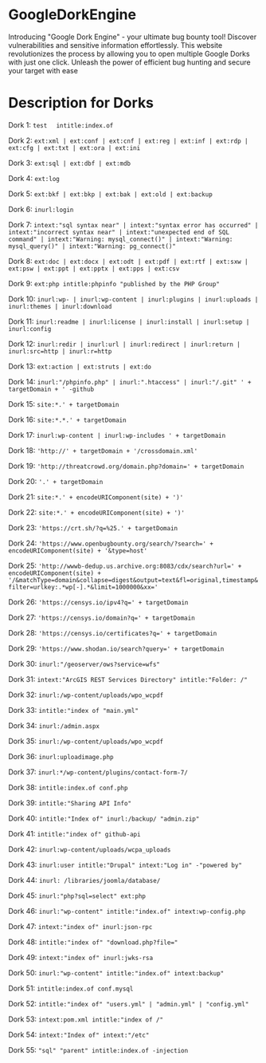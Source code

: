 # GoogleDorkEngine
Introducing "Google Dork Engine" - your ultimate bug bounty tool! Discover vulnerabilities and sensitive information effortlessly. This website revolutionizes the process by allowing you to open multiple Google Dorks with just one click. Unleash the power of efficient bug hunting and secure your target with ease


# Description for Dorks

Dork 1:
``test  ``
```intitle:index.of```

Dork 2:
```ext:xml | ext:conf | ext:cnf | ext:reg | ext:inf | ext:rdp | ext:cfg | ext:txt | ext:ora | ext:ini```

Dork 3:
```ext:sql | ext:dbf | ext:mdb```

Dork 4:
```ext:log```

Dork 5:
```ext:bkf | ext:bkp | ext:bak | ext:old | ext:backup```

Dork 6:
```inurl:login```

Dork 7:
```intext:"sql syntax near" | intext:"syntax error has occurred" | intext:"incorrect syntax near" | intext:"unexpected end of SQL command" | intext:"Warning: mysql_connect()" | intext:"Warning: mysql_query()" | intext:"Warning: pg_connect()"```

Dork 8:
```ext:doc | ext:docx | ext:odt | ext:pdf | ext:rtf | ext:sxw | ext:psw | ext:ppt | ext:pptx | ext:pps | ext:csv```

Dork 9:
```ext:php intitle:phpinfo "published by the PHP Group"```

Dork 10:
```inurl:wp- | inurl:wp-content | inurl:plugins | inurl:uploads | inurl:themes | inurl:download```

Dork 11:
```inurl:readme | inurl:license | inurl:install | inurl:setup | inurl:config```

Dork 12:
```inurl:redir | inurl:url | inurl:redirect | inurl:return | inurl:src=http | inurl:r=http```

Dork 13:
```ext:action | ext:struts | ext:do```

Dork 14:
```inurl:"/phpinfo.php" | inurl:".htaccess" | inurl:"/.git" ' + targetDomain + ' -github```

Dork 15:
```site:*.' + targetDomain```

Dork 16:
```site:*.*.' + targetDomain```

Dork 17:
```inurl:wp-content | inurl:wp-includes ' + targetDomain```

Dork 18:
```'http://' + targetDomain + '/crossdomain.xml'```

Dork 19:
```'http://threatcrowd.org/domain.php?domain=' + targetDomain```

Dork 20:
```'.' + targetDomain```

Dork 21:
```site:*.' + encodeURIComponent(site) + ')'```

Dork 22:
```site:*.' + encodeURIComponent(site) + ')'```

Dork 23:
```'https://crt.sh/?q=%25.' + targetDomain```

Dork 24:
```'https://www.openbugbounty.org/search/?search=' + encodeURIComponent(site) + '&type=host'```

Dork 25:
```'http://wwwb-dedup.us.archive.org:8083/cdx/search?url=' + encodeURIComponent(site) + '/&matchType=domain&collapse=digest&output=text&fl=original,timestamp&filter=urlkey:.*wp[-].*&limit=1000000&xx='```

Dork 26:
```'https://censys.io/ipv4?q=' + targetDomain```

Dork 27:
```'https://censys.io/domain?q=' + targetDomain```

Dork 28:
```'https://censys.io/certificates?q=' + targetDomain```

Dork 29:
```'https://www.shodan.io/search?query=' + targetDomain```

Dork 30:
```inurl:"/geoserver/ows?service=wfs"```

Dork 31:
```intext:"ArcGIS REST Services Directory" intitle:"Folder: /"```

Dork 32:
```inurl:/wp-content/uploads/wpo_wcpdf```

Dork 33:
```intitle:"index of "main.yml"```

Dork 34:
```inurl:/admin.aspx```

Dork 35:
```inurl:/wp-content/uploads/wpo_wcpdf```

Dork 36:
```inurl:uploadimage.php```

Dork 37:
```inurl:*/wp-content/plugins/contact-form-7/```

Dork 38:
```intitle:index.of conf.php```

Dork 39:
```intitle:"Sharing API Info"```

Dork 40:
```intitle:"Index of" inurl:/backup/ "admin.zip"```

Dork 41:
```intitle:"index of" github-api```

Dork 42:
```inurl:wp-content/uploads/wcpa_uploads```

Dork 43:
```inurl:user intitle:"Drupal" intext:"Log in" -"powered by"```

Dork 44:
```inurl: /libraries/joomla/database/```

Dork 45:
```inurl:"php?sql=select" ext:php```

Dork 46:
```inurl:"wp-content" intitle:"index.of" intext:wp-config.php```

Dork 47:
```intext:"index of" inurl:json-rpc```

Dork 48:
```intitle:"index of" "download.php?file="```

Dork 49:
```intext:"index of" inurl:jwks-rsa```

Dork 50:
```inurl:"wp-content" intitle:"index.of" intext:backup"```

Dork 51:
```intitle:index.of conf.mysql```

Dork 52:
```intitle:"index of" "users.yml" | "admin.yml" | "config.yml"```

Dork 53:
```intext:pom.xml intitle:"index of /"```

Dork 54:
```intext:"Index of" intext:"/etc"```

Dork 55:
```"sql" "parent" intitle:index.of -injection```

